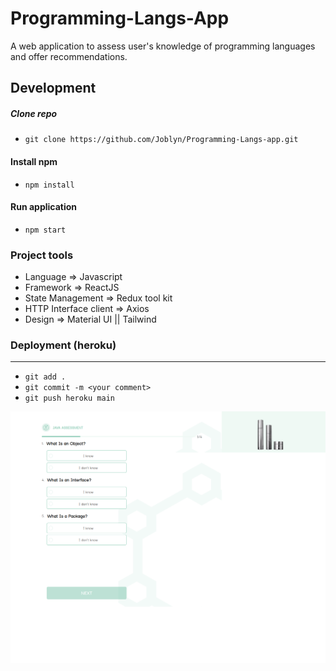 Programming-Langs-App
====================================================
A web application to assess user's knowledge of programming languages and offer recommendations.


Development
-----------
##### Clone repo
 - ```git clone https://github.com/Joblyn/Programming-Langs-app.git```

#### Install npm
 - ``` npm install ```

#### Run application
- ``` npm start ```

### Project tools
- Language => Javascript
- Framework => ReactJS 
- State Management => Redux tool kit
- HTTP Interface client => Axios
- Design => Material UI || Tailwind

### Deployment (heroku)
-----------
- `git add .`               
-  `git commit -m <your comment>`             
- `git push heroku main`
    
    
<!-- ![quiz (first) page](./screenshots/quiz-first.png)
![quiz page](./screenshots/quiz-last.png) -->
![](./screenshots/update.png)
